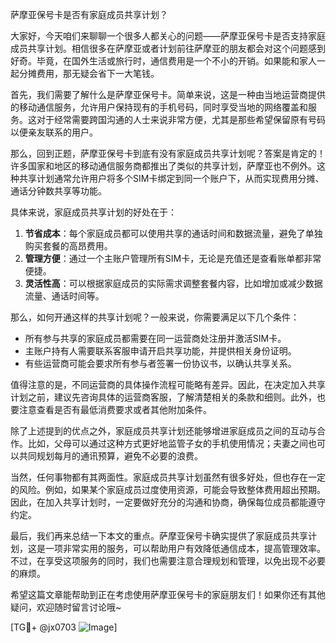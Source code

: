 萨摩亚保号卡是否有家庭成员共享计划？

大家好，今天咱们来聊聊一个很多人都关心的问题——萨摩亚保号卡是否支持家庭成员共享计划。相信很多在萨摩亚或者计划前往萨摩亚的朋友都会对这个问题感到好奇。毕竟，在国外生活或旅行时，通信费用是一个不小的开销。如果能和家人一起分摊费用，那无疑会省下一大笔钱。

首先，我们需要了解什么是萨摩亚保号卡。简单来说，这是一种由当地运营商提供的移动通信服务，允许用户保持现有的手机号码，同时享受当地的网络覆盖和服务。这对于经常需要跨国沟通的人士来说非常方便，尤其是那些希望保留原有号码以便亲友联系的用户。

那么，回到正题，萨摩亚保号卡到底有没有家庭成员共享计划呢？答案是肯定的！许多国家和地区的移动通信服务商都推出了类似的共享计划，萨摩亚也不例外。这种共享计划通常允许用户将多个SIM卡绑定到同一个账户下，从而实现费用分摊、通话分钟数共享等功能。

具体来说，家庭成员共享计划的好处在于：
1. **节省成本**：每个家庭成员都可以使用共享的通话时间和数据流量，避免了单独购买套餐的高昂费用。
2. **管理方便**：通过一个主账户管理所有SIM卡，无论是充值还是查看账单都非常便捷。
3. **灵活性高**：可以根据家庭成员的实际需求调整套餐内容，比如增加或减少数据流量、通话时间等。

那么，如何开通这样的共享计划呢？一般来说，你需要满足以下几个条件：
- 所有参与共享的家庭成员都需要在同一运营商处注册并激活SIM卡。
- 主账户持有人需要联系客服申请开启共享功能，并提供相关身份证明。
- 有些运营商可能会要求所有参与者签署一份协议书，以确认共享关系。

值得注意的是，不同运营商的具体操作流程可能略有差异。因此，在决定加入共享计划之前，建议先咨询具体的运营商客服，了解清楚相关的条款和细则。此外，也要注意查看是否有最低消费要求或者其他附加条件。

除了上述提到的优点之外，家庭成员共享计划还能够增进家庭成员之间的互动与合作。比如，父母可以通过这种方式更好地监管子女的手机使用情况；夫妻之间也可以共同规划每月的通讯预算，避免不必要的浪费。

当然，任何事物都有其两面性。家庭成员共享计划虽然有很多好处，但也存在一定的风险。例如，如果某个家庭成员过度使用资源，可能会导致整体费用超出预期。因此，在加入共享计划时，一定要做好充分的沟通和协商，确保每位成员都能遵守约定。

最后，我们再来总结一下本文的重点。萨摩亚保号卡确实提供了家庭成员共享计划，这是一项非常实用的服务，可以帮助用户有效降低通信成本，提高管理效率。不过，在享受这项服务的同时，我们也需要注意合理规划和管理，以免出现不必要的麻烦。

希望这篇文章能帮助到正在考虑使用萨摩亚保号卡的家庭朋友们！如果你还有其他疑问，欢迎随时留言讨论哦~

[TG💪+ @jx0703 ![Image](https://github.com/user-attachments/assets/dbca1d08-cadb-493c-b0ec-ad6f7a83f270)]